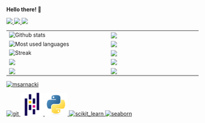 **Hello there! :wave:**

<p align="left">
    <a href="https://github.com/msarnacki">
        <img src="https://komarev.com/ghpvc/?username=msarnacki&color=blue&style=for-the-badgee"/>
    </a>
    <a href="https://github.com/msarnacki">
        <img src="https://img.shields.io/github/stars/msarnacki?style=flat-square"/>
    </a>
    <a href="https://github.com/msarnacki?tab=followers">
        <img src="https://img.shields.io/github/followers/msarnacki?style=flat-square"/>
    </a>
</p>

<table>
    <tr>
        <td width = "500">
            <img align="left"
            src="https://github-readme-stats.vercel.app/api?username=msarnacki&include_all_commits=true&show_icons=true&hide=prs,issues,contribs&theme=transparent&rank_icon=github"
            alt="Github stats"/>
        </td>
        <td width = "500">
            <a href="https://github.com/msarnacki/flashscore-scraper">
            <img height=150 align="center" src="https://github-readme-stats.vercel.app/api/pin?username=msarnacki&repo=flashscore-scraper&theme=transparent" />
            </a>
        </td>
    </tr>
    <tr>
        <td width = "500">
            <img align="left"
            src="https://github-readme-stats.vercel.app/api/top-langs/?username=msarnacki&langs_count=5&size_weight=0&count_weight=1&layout=compact&theme=transparent"
            alt="Most used languages"/>
        </td>
        <td width = "500">
            <a href="https://github.com/msarnacki/taxi-fare-prediction">
            <img height=150 align="center" src="https://github-readme-stats.vercel.app/api/pin?username=msarnacki&repo=taxi-fare-prediction&theme=transparent"/>
            </a>
        </td>
    </tr>
    <tr>
        <td width = "500">
            <img align="left"
            src="https://github-readme-streak-stats.herokuapp.com?user=msarnacki&theme=transparent&border_radius=45&mode=weekly"
            alt="Streak"/>
        </td>
        <td width = "500">
            <a href="https://github.com/msarnacki/online-news-popularity-classification">
            <img height=150 align="center" src="https://github-readme-stats.vercel.app/api/pin?username=msarnacki&repo=online-news-popularity-classification&theme=transparent"/>
            </a>
        </td>
    </tr>
    <tr>
        <td width = "500">
            <a href="https://github.com/msarnacki/YouTubeVid_Summary_ChatGPT">
            <img height=150 align="center" src="https://github-readme-stats.vercel.app/api/pin?username=msarnacki&repo=YouTubeVid_Summary_ChatGPT&theme=transparent"/>
            </a>
        </td>
        <td width = "500">
            <a href="https://github.com/msarnacki/voice_assistant">
            <img height=150 align="center" src="https://github-readme-stats.vercel.app/api/pin?username=msarnacki&repo=voice_assistant&theme=transparent"/>
            </a>
        </td>
    </tr>
    <tr>
        <td width = "500">
            <a href="https://github.com/msarnacki/coronavirus-COVID19">
            <img height=150 align="center" src="https://github-readme-stats.vercel.app/api/pin?username=msarnacki&repo=coronavirus-COVID19&theme=transparent"/>
            </a>
        </td>
        <td width = "500">
            <a href="https://github.com/msarnacki/sudoku-solver">
            <img height=150 align="center" src="https://github-readme-stats.vercel.app/api/pin?username=msarnacki&repo=sudoku-solver&theme=transparent"/>
            </a>
        </td>
    </tr>
</table>


<p> <a href="https://github.com/ryo-ma/github-profile-trophy"><img src="https://github-profile-trophy.vercel.app/?username=msarnacki&title=Experience,PullRequest,Commit,Repositories,Stars,Followers&theme=&margin-w=15&margin-h=15" alt="msarnacki" /></a> </p>

<p> 
  <a href="https://git-scm.com/" target="_blank" rel="noreferrer"> <img src="https://www.vectorlogo.zone/logos/git-scm/git-scm-icon.svg" alt="git" width="60" height="60"/> </a> 
  <a href="https://pandas.pydata.org/" target="_blank" rel="noreferrer"> <img src="https://raw.githubusercontent.com/devicons/devicon/2ae2a900d2f041da66e950e4d48052658d850630/icons/pandas/pandas-original.svg" alt="pandas" width="60" height="60"/> </a> <a href="https://www.python.org" target="_blank" rel="noreferrer"> <img src="https://raw.githubusercontent.com/devicons/devicon/master/icons/python/python-original.svg" alt="python" width="60" height="60"/> </a> 
  <a href="https://scikit-learn.org/" target="_blank" rel="noreferrer"> <img src="https://upload.wikimedia.org/wikipedia/commons/0/05/Scikit_learn_logo_small.svg" alt="scikit_learn" width="60" height="60"/> </a> 
  <a href="https://seaborn.pydata.org/" target="_blank" rel="noreferrer"> <img src="https://seaborn.pydata.org/_images/logo-mark-lightbg.svg" alt="seaborn" width="60" height="60"/> </a> 
</p>
